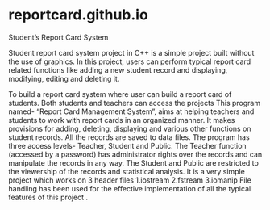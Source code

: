 # reportcard.github.io
Student’s Report Card System

Student report card system project in C++ is a simple project built without the use of graphics. In this project, users can perform typical report card related functions like adding a new student record and displaying, modifying, editing and deleting it.

To build a report card system where user can build a report card of students. Both students and teachers can access the projects
This program named- “Report Card Management System”, aims at helping teachers and students to work with report cards in an organized manner. It makes provisions for adding, deleting, displaying and various other functions on student records. All the records are saved to data files.
The program has three access levels- Teacher, Student and Public. The Teacher function (accessed by a password) has administrator rights over the records and can manipulate the records in any way. The Student and Public are restricted to the viewership of the records and statistical analysis.
It is a very simple project which works on 3 header files 
1.iostream
2.fstream
3.iomanip
File handling has been used for the effective implementation of all the typical features of this project .
